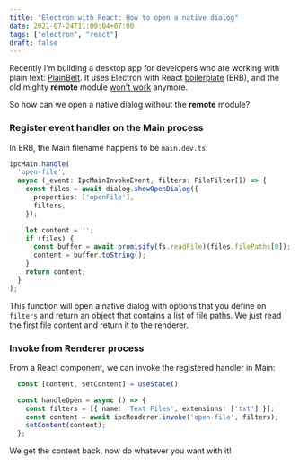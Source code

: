```yaml
---
title: "Electron with React: How to open a native dialog"
date: 2021-07-24T11:00:04+07:00
tags: ["electron", "react"]
draft: false
---
```


Recently I'm building a desktop app for developers who are working with
plain text: [PlainBelt][0]. It uses Electron with React [boilerplate][1]
(ERB), and the old mighty **remote** module [won't work][2] anymore.

So how can we open a native dialog without the **remote** module?


### Register event handler on the Main process

In ERB, the Main filename happens to be `main.dev.ts`:

```typescript
ipcMain.handle(
  'open-file',
  async (_event: IpcMainInvokeEvent, filters: FileFilter[]) => {
    const files = await dialog.showOpenDialog({
      properties: ['openFile'],
      filters,
    });

    let content = '';
    if (files) {
      const buffer = await promisify(fs.readFile)(files.filePaths[0]);
      content = buffer.toString();
    }
    return content;
  }
);
```

This function will open a native dialog with options that you define on
`filters` and return an object that contains a list of file paths.
We just read the first file content and return it to the renderer.


### Invoke from Renderer process


From a React component, we can invoke the registered handler in Main:

```typescript
  const [content, setContent] = useState()

  const handleOpen = async () => {
    const filters = [{ name: 'Text Files', extensions: ['txt'] }];
    const content = await ipcRenderer.invoke('open-file', filters);
    setContent(content);
  };
```

We get the content back, now do whatever you want with it!


[0]: https://github.com/plainbelt/plainbelt
[1]: https://github.com/electron-react-boilerplate/electron-react-boilerplate
[2]: https://github.com/electron/electron/issues/21408
